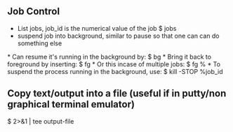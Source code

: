 ## Job Control
* List jobs, job_id is the numerical value of the job
$ jobs
* suspend job into background, similar to pause so that one can can do something else
<Ctrl-Z>
* Can resume it's running in the background by:
$ bg <job_id>
* Bring it back to foreground by inserting:
$ fg
* Or this incase of multiple jobs:
$ fg %<job_id>
* To suspend the process running in the background, use:
$ kill -STOP %job_id

## Copy text/output into a file (useful if in putty/non graphical terminal emulator)
$ <command> 2>&1 | tee output-file
